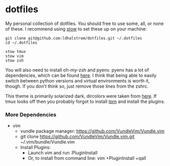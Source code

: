 # dotfiles

My personal collection of dotfiles. You should free to use some, all, or none of these. I recommend using [stow](https://www.gnu.org/software/stow/) to set these up on your machine:

```
git clone git@github.com:ldhalstrom/dotfiles.git ~/.dotfiles
cd ~/.dotfiles

stow tmux
stow vim
stow zsh
```

You will also need to install oh-my-zsh and pyenv. pyenv has a lot of dependencies, which can be found [here](https://github.com/pyenv/pyenv/wiki/Common-build-problems). I think that being able to easily switch between python versions and virtual environments is worth it, though. If you don't think so, just remove those lines from the zshrc.

This theme is primarily solarized dark, dircolors were taken from [here](https://github.com/seebi/dircolors-solarized). If tmux looks off then you probably forgot to install [tpm](https://github.com/tmux-plugins/tpm) and install the plugins.

### More Dependencies
- vim
    - vundle package manager: https://github.com/VundleVim/Vundle.vim
	- git clone https://github.com/VundleVim/Vundle.vim.git ~/.vim/bundle/Vundle.vim
	- Install Plugins:
	    - Launch vim and run :PluginInstall
	    - Or, to install from command line: vim +PluginInstall +qall
